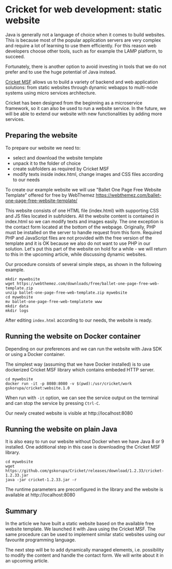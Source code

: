 # Cricket for web development: static website

Java is generally not a language of choice when it comes to build websites.
This is because most of the popular application servers are very complex and require a lot of learning to use them efficiently. For this reason web developers choose other tools, such as for example the LAMP platform, to succeed.

Fortunately, there is another option to avoid investing in tools that we do not prefer and to use the huge potential of Java instead.

[Cricket MSF](https://cricketmsf.org) allows us to build a variety of backend and web application solutions: from static websites through dynamic webapps to multi-node systems using micro services architecture.

Cricket has been designed from the beginning as a microservice framework, so it can also be used to run a website service. In the future, we will be able to extend our website with new functionalities by adding more services.

## Preparing the website

To prepare our website we need to:
* select and download the website template
* unpack it to the folder of choice
* create subfolders as required by Cricket MSF
* modify texts inside index.html, change images and CSS files according to our needs

To create our example website we will use "Ballet One Page Free Website Template" offered for free by WebThemez
https://webthemez.com/ballet-one-page-free-website-template/

This website consists of one HTML file (index.html) with supporting CSS and JS files located in subfolders. All the website content is contained in index.html so we can modify texts and images easily.
The one exception is the contact form located at the bottom of the webpage. Originally, PHP must be installed on the server to handle request from this form. Required PHP and JavaScript files are not provided with the free version of the template and it is OK because we also do not want to use PHP in our solution. Let's put this part of the website on hold for a while - we will return to this in the upcoming article, while discussing dynamic websites.

Our procedure consists of several simple steps, as shown in the following example. 

``` 
mkdir mywebsite
wget https://webthemez.com/downloads/free/ballet-one-page-free-web-template.zip
unzip ballet-one-page-free-web-template.zip mywebsite
cd mywebsite
mv ballet-one-page-free-web-templatete www
mkdir data
mkdir logs
```
After editing `index.html` according to our needs, the website is ready.

## Running the website on Docker container

Depending on our preferences and we can run the website with Java SDK or using a Docker container.

The simplest way (assuming that we have Docker installed) is to use dockerized Cricket MSF library which contains embeded HTTP server.

```
cd mywebsite
docker run -it -p 8080:8080 -v $(pwd):/usr/cricket/work gskorupa/cricket:website.1.0
```
When run with `-it` option, we can see the service output on the terminal and can stop the service by pressing `Ctrl-C`.

Our newly created website is visible at http://localhost:8080

## Running the website on plain Java

It is also easy to run our website without Docker when we have Java 8 or 9 installed. One additional step in this case is downloading the Cricket MSF library.

```
cd mywebsite
wget https://github.com/gskorupa/Cricket/releases/download/1.2.33/cricket-1.2.33.jar
java -jar cricket-1.2.33.jar -r
```
The runtime parameters are preconfigured in the library and the website is available at http://localhost:8080

## Summary
In the article we have built a static website based on the available free website template. We launched it with Java using the Cricket MSF.
The same procedure can be used to implement similar static websites using our favourite programming language.

The next step will be to add dynamically managed elements, i.e. possibility to modify the content and handle the contact form. We will write about it in an upcoming article.
